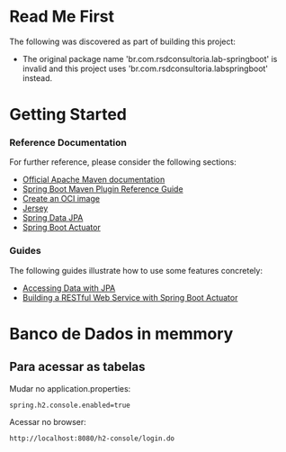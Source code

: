 # Read Me First
The following was discovered as part of building this project:

* The original package name 'br.com.rsdconsultoria.lab-springboot' is invalid and this project uses 'br.com.rsdconsultoria.labspringboot' instead.

# Getting Started

### Reference Documentation
For further reference, please consider the following sections:

* [Official Apache Maven documentation](https://maven.apache.org/guides/index.html)
* [Spring Boot Maven Plugin Reference Guide](https://docs.spring.io/spring-boot/docs/2.7.0/maven-plugin/reference/html/)
* [Create an OCI image](https://docs.spring.io/spring-boot/docs/2.7.0/maven-plugin/reference/html/#build-image)
* [Jersey](https://docs.spring.io/spring-boot/docs/2.7.0/reference/htmlsingle/#web.servlet.jersey)
* [Spring Data JPA](https://docs.spring.io/spring-boot/docs/2.7.0/reference/htmlsingle/#data.sql.jpa-and-spring-data)
* [Spring Boot Actuator](https://docs.spring.io/spring-boot/docs/2.7.0/reference/htmlsingle/#actuator)

### Guides
The following guides illustrate how to use some features concretely:

* [Accessing Data with JPA](https://spring.io/guides/gs/accessing-data-jpa/)
* [Building a RESTful Web Service with Spring Boot Actuator](https://spring.io/guides/gs/actuator-service/)


# Banco de Dados in memmory

## Para acessar as tabelas

Mudar no application.properties:
```
spring.h2.console.enabled=true
```

Acessar no browser:
```
http://localhost:8080/h2-console/login.do
```


